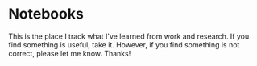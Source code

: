 # Notebooks

This is the place I track what I've learned from work and research. If you find something is useful, take it. However, if you find something is not correct, please let me know. Thanks!